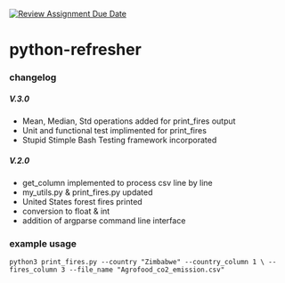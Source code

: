[![Review Assignment Due Date](https://classroom.github.com/assets/deadline-readme-button-22041afd0340ce965d47ae6ef1cefeee28c7c493a6346c4f15d667ab976d596c.svg)](https://classroom.github.com/a/_G_SdF8U)
# python-refresher

### changelog
##### V.3.0
- Mean, Median, Std operations added for print_fires output
- Unit and functional test implimented for print_fires
- Stupid Stimple Bash Testing framework incorporated 

##### V.2.0
- get_column implemented to process csv line by line
- my_utils.py & print_fires.py updated
- United States forest fires printed
- conversion to float & int
- addition of argparse command line interface

### example usage
`python3 print_fires.py --country "Zimbabwe" --country_column 1 \
--fires_column 3 --file_name "Agrofood_co2_emission.csv"`